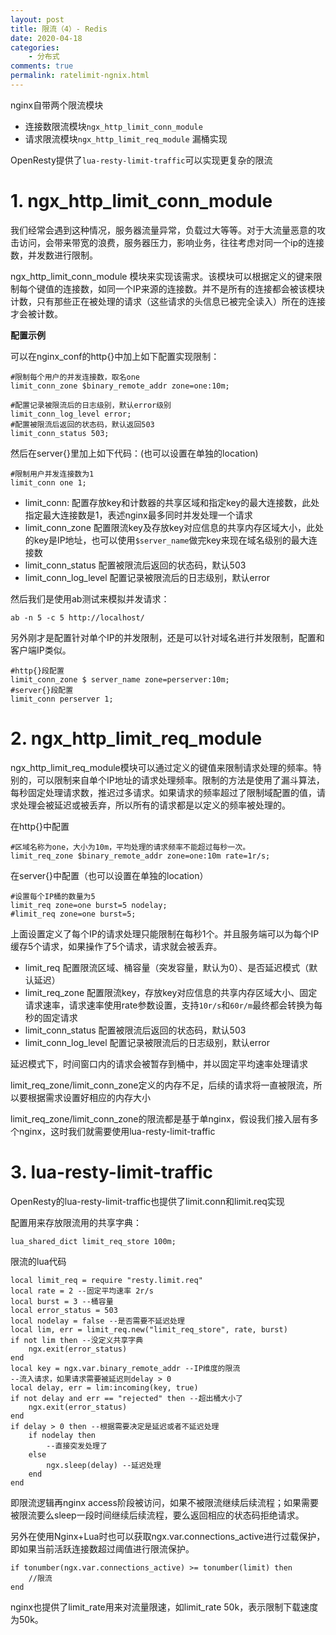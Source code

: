```yaml
---
layout: post
title: 限流（4）- Redis
date: 2020-04-18
categories:
    - 分布式
comments: true
permalink: ratelimit-ngnix.html
---
```


nginx自带两个限流模块

- 连接数限流模块`ngx_http_limit_conn_module`
- 请求限流模块`ngx_http_limit_req_module` 漏桶实现

OpenResty提供了`lua-resty-limit-traffic`可以实现更复杂的限流

# 1. ngx_http_limit_conn_module

我们经常会遇到这种情况，服务器流量异常，负载过大等等。对于大流量恶意的攻击访问，会带来带宽的浪费，服务器压力，影响业务，往往考虑对同一个ip的连接数，并发数进行限制。

ngx_http_limit_conn_module 模块来实现该需求。该模块可以根据定义的键来限制每个键值的连接数，如同一个IP来源的连接数。并不是所有的连接都会被该模块计数，只有那些正在被处理的请求（这些请求的头信息已被完全读入）所在的连接才会被计数。

**配置示例**

可以在nginx_conf的http{}中加上如下配置实现限制：

```
#限制每个用户的并发连接数，取名one
limit_conn_zone $binary_remote_addr zone=one:10m;

#配置记录被限流后的日志级别，默认error级别
limit_conn_log_level error;
#配置被限流后返回的状态码，默认返回503
limit_conn_status 503;
```

然后在server{}里加上如下代码：(也可以设置在单独的location)

```
#限制用户并发连接数为1
limit_conn one 1;
```

- limit_conn: 配置存放key和计数器的共享区域和指定key的最大连接数，此处指定最大连接数是1，表述nginx最多同时并发处理一个请求
- limit_conn_zone 配置限流key及存放key对应信息的共享内存区域大小，此处的key是IP地址，也可以使用`$server_name`做完key来现在域名级别的最大连接数
- limit_conn_status 配置被限流后返回的状态码，默认503
-  limit_conn_log_level 配置记录被限流后的日志级别，默认error

然后我们是使用ab测试来模拟并发请求：

```
ab -n 5 -c 5 http://localhost/
```

另外刚才是配置针对单个IP的并发限制，还是可以针对域名进行并发限制，配置和客户端IP类似。

```
#http{}段配置
limit_conn_zone $ server_name zone=perserver:10m;
#server{}段配置
limit_conn perserver 1;
```

# 2. ngx_http_limit_req_module

ngx_http_limit_req_module模块可以通过定义的键值来限制请求处理的频率。特别的，可以限制来自单个IP地址的请求处理频率。限制的方法是使用了漏斗算法，每秒固定处理请求数，推迟过多请求。如果请求的频率超过了限制域配置的值，请求处理会被延迟或被丢弃，所以所有的请求都是以定义的频率被处理的。

在http{}中配置

```
#区域名称为one，大小为10m，平均处理的请求频率不能超过每秒一次。
limit_req_zone $binary_remote_addr zone=one:10m rate=1r/s;
```

在server{}中配置（也可以设置在单独的location）

```
#设置每个IP桶的数量为5
limit_req zone=one burst=5 nodelay;
#limit_req zone=one burst=5;
```

上面设置定义了每个IP的请求处理只能限制在每秒1个。并且服务端可以为每个IP缓存5个请求，如果操作了5个请求，请求就会被丢弃。

- limit_req 配置限流区域、桶容量（突发容量，默认为0）、是否延迟模式（默认延迟）
- limit_req_zone 配置限流key，存放key对应信息的共享内存区域大小、固定请求速率，请求速率使用rate参数设置，支持`10r/s`和`60r/m`最终都会转换为每秒的固定请求
- limit_conn_status 配置被限流后返回的状态码，默认503
- limit_conn_log_level 配置记录被限流后的日志级别，默认error

延迟模式下，时间窗口内的请求会被暂存到桶中，并以固定平均速率处理请求

limit_req_zone/limit_conn_zone定义的内存不足，后续的请求将一直被限流，所以要根据需求设置好相应的内存大小

 limit_req_zone/limit_conn_zone的限流都是基于单nginx，假设我们接入层有多个nginx，这时我们就需要使用lua-resty-limit-traffic

# 3. lua-resty-limit-traffic

OpenResty的lua-resty-limit-traffic也提供了limit.conn和limit.req实现

配置用来存放限流用的共享字典：

```
lua_shared_dict limit_req_store 100m;
```

限流的lua代码

```
local limit_req = require "resty.limit.req"
local rate = 2 --固定平均速率 2r/s
local burst = 3 --桶容量
local error_status = 503
local nodelay = false --是否需要不延迟处理
local lim, err = limit_req.new("limit_req_store", rate, burst)
if not lim then --没定义共享字典
    ngx.exit(error_status)
end
local key = ngx.var.binary_remote_addr --IP维度的限流
--流入请求，如果请求需要被延迟则delay > 0
local delay, err = lim:incoming(key, true)
if not delay and err == "rejected" then --超出桶大小了
    ngx.exit(error_status)
end
if delay > 0 then --根据需要决定是延迟或者不延迟处理
    if nodelay then
        --直接突发处理了
    else
        ngx.sleep(delay) --延迟处理
    end
end
```

即限流逻辑再nginx access阶段被访问，如果不被限流继续后续流程；如果需要被限流要么sleep一段时间继续后续流程，要么返回相应的状态码拒绝请求。

另外在使用Nginx+Lua时也可以获取ngx.var.connections_active进行过载保护，即如果当前活跃连接数超过阈值进行限流保护。

```
if tonumber(ngx.var.connections_active) >= tonumber(limit) then
    //限流
end
```

nginx也提供了limit_rate用来对流量限速，如limit_rate 50k，表示限制下载速度为50k。


